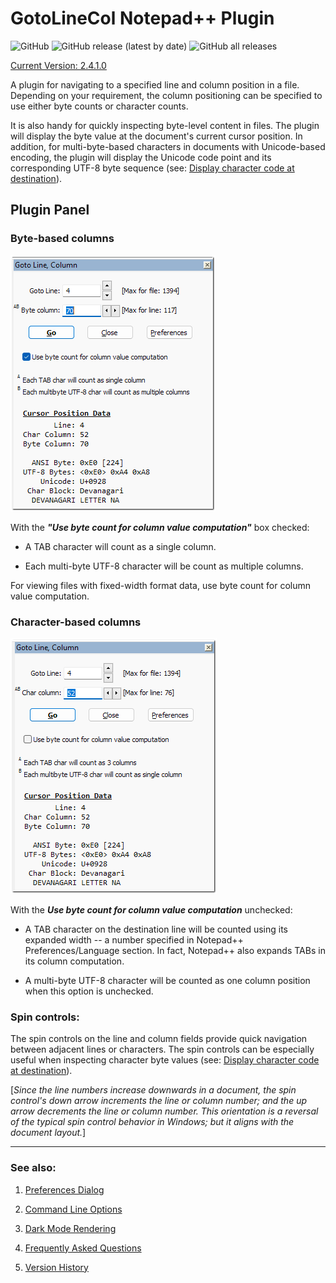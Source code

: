 # GotoLineCol Notepad++ Plugin

![GitHub](https://img.shields.io/github/license/shriprem/Goto-Line-Col-NPP-Plugin) ![GitHub release (latest by date)](https://img.shields.io/github/v/release/shriprem/Goto-Line-Col-NPP-Plugin) ![GitHub all releases](https://img.shields.io/github/downloads/shriprem/Goto-Line-Col-NPP-Plugin/total)

[Current Version: 2.4.1.0](https://github.com/shriprem/Goto-Line-Col-NPP-Plugin/blob/master/VersionHistory.md)

A plugin for navigating to a specified line and column position in a file. Depending on your requirement, the column positioning can be specified to use either byte counts or character counts.

It is also handy for quickly inspecting byte-level content in files. The plugin will display the byte value at the document's current cursor position. In addition, for multi-byte-based characters in documents with Unicode-based encoding, the plugin will display the Unicode code point and its corresponding UTF-8 byte sequence (see: [Display character code at destination](https://github.com/shriprem/Goto-Line-Col-NPP-Plugin/blob/master/docs/PreferencesDialog.md#display-character-code-at-destination-checked)).


## Plugin Panel

### Byte-based columns
![GotoLineCol Panel](https://raw.githubusercontent.com/shriprem/Goto-Line-Col-NPP-Plugin/master/images/PanelBytePos.png)

With the **_"Use byte count for column value computation"_** box checked:

* A TAB character will count as a single column.

* Each multi-byte UTF-8 character will be count as multiple columns.

For viewing files with fixed-width format data, use byte count for column value computation.

### Character-based columns
![GotoLineCol Panel](https://raw.githubusercontent.com/shriprem/Goto-Line-Col-NPP-Plugin/master/images/PanelCharPos.png)


With the **_Use byte count for column value computation_** unchecked:

* A TAB character on the destination line will be counted using its expanded width -- a number specified in Notepad++ Preferences/Language section. In fact, Notepad++ also expands TABs in its column computation.

* A multi-byte UTF-8 character will be counted as one column position when this option is unchecked.

### Spin controls:
The spin controls on the line and column fields provide quick navigation between adjacent lines or characters. The spin controls can be especially useful when inspecting character byte values (see: [Display character code at destination](https://github.com/shriprem/Goto-Line-Col-NPP-Plugin/blob/master/docs/PreferencesDialog.md#display-character-code-at-destination-checked)).

[*Since the line numbers increase downwards in a document, the spin control's down arrow increments the line or column number; and the up arrow decrements the line or column number. This orientation is a reversal of the typical spin control behavior in Windows; but it aligns with the document layout.*]

---

### See also:
1. [Preferences Dialog](https://github.com/shriprem/Goto-Line-Col-NPP-Plugin/blob/master/docs/PreferencesDialog.md)

2. [Command Line Options](https://github.com/shriprem/Goto-Line-Col-NPP-Plugin/blob/master/docs/CommandLineOptions.md)

3. [Dark Mode Rendering](https://github.com/shriprem/Goto-Line-Col-NPP-Plugin/blob/master/docs/DarkModeUI.md)

4. <a href="https://github.com/shriprem/Goto-Line-Col-NPP-Plugin/blob/master/docs/FAQs.md">Frequently Asked Questions</a>

5. <a href="https://github.com/shriprem/Goto-Line-Col-NPP-Plugin/blob/master/VersionHistory.md">Version History</a>

